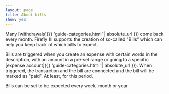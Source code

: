 ```yaml
---
layout: page
title: About bills
show: yes
---
```


Many [withdrawals]({{ 'guide-categories.html' | absolute_url }}) come back every month. Firefly III supports the creation of so-called "Bills" which can help you keep track of which bills to expect.

Bills are triggered when you create an expense with certain words in the description, with an amount in a pre-set range or going to a specific [expense account]({{ 'guide-categories.html' | absolute_url }}). When triggered, the transaction and the bill are connected and the bill will be marked as "paid". At least, for this period.

Bills can be set to be expected every week, month or year.